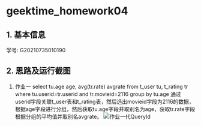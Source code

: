 # geektime_homework04
## 1. 基本信息

学号: G20210735010190

## 2. 思路及运行截图
1. 作业一
select tu.age age, avg(tr.rate) avgrate from t_user tu, t_rating tr where tu.userid=tr.userid and tr.movieid=2116 group by tu.age
通过userid字段关联t_user表和t_rating表，然后选出movieid字段为2116的数据，根据age字段进行分组，然后获取tu.age字段并取别名为age，获取tr.rate字段根据分组的平均值并取别名avgrate。
![作业一代QueryId](https://user-images.githubusercontent.com/23160530/128646523-1569d36b-c0b7-476a-8cb6-6b02e182280b.png)

